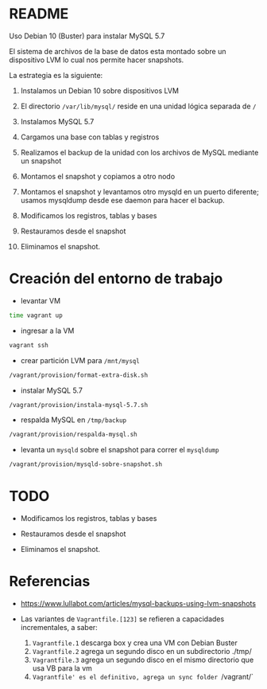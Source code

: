 # README

Uso Debian 10 (Buster) para instalar MySQL 5.7

El sistema de archivos de la base de datos esta montado sobre un dispositivo LVM
lo cual nos permite hacer snapshots.

La estrategia es la siguiente:

1. Instalamos un Debian 10 sobre dispositivos LVM

2. El directorio `/var/lib/mysql/` reside en una unidad lógica separada de `/`

3. Instalamos MySQL 5.7

4. Cargamos una base con tablas y registros

5. Realizamos el backup de la unidad con los archivos de MySQL mediante un snapshot

6. Montamos el snapshot y copiamos a otro nodo

7. Montamos el snapshot y levantamos otro mysqld en un puerto diferente; usamos mysqldump desde
   ese daemon para hacer el backup.

8. Modificamos los registros, tablas y bases

9. Restauramos desde el snapshot

10. Eliminamos el snapshot.


# Creación del entorno de trabajo


* levantar VM

```bash
time vagrant up
```

* ingresar a la VM

```bash
vagrant ssh
```


* crear partición LVM para `/mnt/mysql`

```bash
/vagrant/provision/format-extra-disk.sh
```

* instalar MySQL 5.7

```bash
/vagrant/provision/instala-mysql-5.7.sh
```

* respalda MySQL en `/tmp/backup`

```bash
/vagrant/provision/respalda-mysql.sh
```

* levanta un `mysqld` sobre el snapshot para correr el `mysqldump`

```bash
/vagrant/provision/mysqld-sobre-snapshot.sh
```

# TODO

* Modificamos los registros, tablas y bases

* Restauramos desde el snapshot

* Eliminamos el snapshot.


# Referencias


* https://www.lullabot.com/articles/mysql-backups-using-lvm-snapshots

* Las variantes de `Vagrantfile.[123]` se refieren a capacidades incrementales, a saber:
  1. `Vagrantfile.1` descarga box y crea una VM con Debian Buster
  2. `Vagrantfile.2` agrega un segundo disco en un subdirectorio ./tmp/
  3. `Vagrantfile.3` agrega un segundo disco en el mismo directorio que usa VB para la vm
  4. `Vagrantfile' es el definitivo, agrega un sync folder `/vagrant/`


